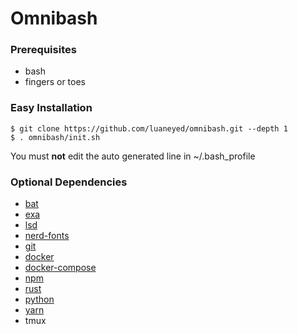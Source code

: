 # Omnibash #

### Prerequisites ###
- bash
- fingers or toes

### Easy Installation ###
```
$ git clone https://github.com/luaneyed/omnibash.git --depth 1
$ . omnibash/init.sh
```
You must **not** edit the auto generated line in ~/.bash_profile

### Optional Dependencies ###
- [bat](https://github.com/sharkdp/bat/blob/master/README.md#installation)
- [exa](https://github.com/ogham/exa/blob/master/README.md#installation)
- [lsd](https://github.com/Peltoche/lsd/blob/master/README.md#installation)
- [nerd-fonts](https://github.com/ryanoasis/nerd-fonts/blob/master/readme.md#font-installation)
- [git](https://git-scm.com/downloads)
- [docker](https://docs.docker.com/install/#supported-platforms)
- [docker-compose](https://docs.docker.com/compose/install/#install-compose)
- [npm](https://github.com/creationix/nvm/blob/master/README.md#installation-and-update)
- [rust](https://www.rust-lang.org/tools/install)
- [python](https://www.python.org/downloads/)
- [yarn](https://yarnpkg.com/en/docs/install)
- tmux

